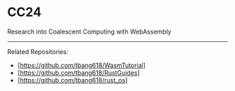 # CC24
Research into Coalescent Computing with WebAssembly

---

Related Repositories:

- [https://github.com/tbang618/WasmTutorial]
- [https://github.com/tbang618/RustGuides]
- [https://github.com/tbang618/rust_os]
